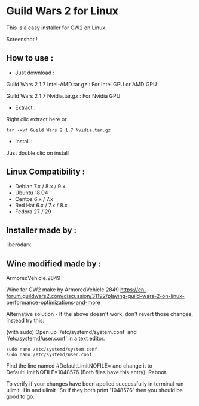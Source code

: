 # Guild Wars 2 for Linux

This is a easy installer for GW2 on Linux.

Screenshot !


## How to use :

- Just download :

Guild Wars 2 1.7 Intel-AMD.tar.gz : For Intel GPU or AMD GPU

Guild Wars 2 1.7 Nvidia.tar.gz : For Nvidia GPU

- Extract :

Right clic extract here or

```tar -xvf Guild Wars 2 1.7 Nvidia.tar.gz```

- Install :

Just double clic on install

## Linux Compatibility :

- Debian 7.x / 8.x / 9.x
- Ubuntu 18.04
- Centos 6.x / 7.x
- Red Hat 6.x / 7.x / 8.x
- Fedora 27 / 29

## Installer made by :

liberodark

## Wine modified made by :

ArmoredVehicle.2849

Wine for GW2 make by ArmoredVehicle.2849 https://en-forum.guildwars2.com/discussion/31192/playing-guild-wars-2-on-linux-performance-optimizations-and-more

Alternative solution - If the above doesn't work, don't revert those changes, instead try this:

(with sudo) Open up '/etc/systemd/system.conf' and '/etc/systemd/user.conf' in a text editor.
    
    sudo nano /etc/systemd/system.conf
    sudo nano /etc/systemd/user.conf
    
 Find the line named #DefaultLimitNOFILE= and change it to DefaultLimitNOFILE=1048576 (Both files have this entry).
 Reboot.

To verify if your changes have been applied successfully in terminal run ulimit -Hn and ulimit -Sn if they both print '1048576' then you should be good to go.
